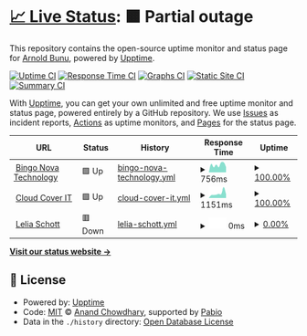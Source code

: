 # [📈 Live Status](https://arnold-bunu.github.io/bnt-uptime): <!--live status--> **🟧 Partial outage**

This repository contains the open-source uptime monitor and status page for [Arnold Bunu](https://arnold-bunu.github.io/bnt-uptime), powered by [Upptime](https://github.com/upptime/upptime).

[![Uptime CI](https://github.com/arnold-bunu/bnt-uptime/workflows/Uptime%20CI/badge.svg)](https://github.com/arnold-bunu/bnt-uptime/actions?query=workflow%3A%22Uptime+CI%22)
[![Response Time CI](https://github.com/arnold-bunu/bnt-uptime/workflows/Response%20Time%20CI/badge.svg)](https://github.com/arnold-bunu/bnt-uptime/actions?query=workflow%3A%22Response+Time+CI%22)
[![Graphs CI](https://github.com/arnold-bunu/bnt-uptime/workflows/Graphs%20CI/badge.svg)](https://github.com/arnold-bunu/bnt-uptime/actions?query=workflow%3A%22Graphs+CI%22)
[![Static Site CI](https://github.com/arnold-bunu/bnt-uptime/workflows/Static%20Site%20CI/badge.svg)](https://github.com/arnold-bunu/bnt-uptime/actions?query=workflow%3A%22Static+Site+CI%22)
[![Summary CI](https://github.com/arnold-bunu/bnt-uptime/workflows/Summary%20CI/badge.svg)](https://github.com/arnold-bunu/bnt-uptime/actions?query=workflow%3A%22Summary+CI%22)

With [Upptime](https://upptime.js.org), you can get your own unlimited and free uptime monitor and status page, powered entirely by a GitHub repository. We use [Issues](https://github.com/arnold-bunu/bnt-uptime/issues) as incident reports, [Actions](https://github.com/arnold-bunu/bnt-uptime/actions) as uptime monitors, and [Pages](https://arnold-bunu.github.io/bnt-uptime) for the status page.

<!--start: status pages-->
<!-- This summary is generated by Upptime (https://github.com/upptime/upptime) -->
<!-- Do not edit this manually, your changes will be overwritten -->
<!-- prettier-ignore -->
| URL | Status | History | Response Time | Uptime |
| --- | ------ | ------- | ------------- | ------ |
| <img alt="" src="https://icons.duckduckgo.com/ip3/www.bingonova.tech.ico" height="13"> [Bingo Nova Technology](https://www.bingonova.tech) | 🟩 Up | [bingo-nova-technology.yml](https://github.com/arnold-bunu/bnt-uptime/commits/HEAD/history/bingo-nova-technology.yml) | <details><summary><img alt="Response time graph" src="./graphs/bingo-nova-technology/response-time-week.png" height="20"> 756ms</summary><br><a href="https://arnold-bunu.github.io/bnt-uptime/history/bingo-nova-technology"><img alt="Response time 795" src="https://img.shields.io/endpoint?url=https%3A%2F%2Fraw.githubusercontent.com%2Farnold-bunu%2Fbnt-uptime%2FHEAD%2Fapi%2Fbingo-nova-technology%2Fresponse-time.json"></a><br><a href="https://arnold-bunu.github.io/bnt-uptime/history/bingo-nova-technology"><img alt="24-hour response time 540" src="https://img.shields.io/endpoint?url=https%3A%2F%2Fraw.githubusercontent.com%2Farnold-bunu%2Fbnt-uptime%2FHEAD%2Fapi%2Fbingo-nova-technology%2Fresponse-time-day.json"></a><br><a href="https://arnold-bunu.github.io/bnt-uptime/history/bingo-nova-technology"><img alt="7-day response time 756" src="https://img.shields.io/endpoint?url=https%3A%2F%2Fraw.githubusercontent.com%2Farnold-bunu%2Fbnt-uptime%2FHEAD%2Fapi%2Fbingo-nova-technology%2Fresponse-time-week.json"></a><br><a href="https://arnold-bunu.github.io/bnt-uptime/history/bingo-nova-technology"><img alt="30-day response time 795" src="https://img.shields.io/endpoint?url=https%3A%2F%2Fraw.githubusercontent.com%2Farnold-bunu%2Fbnt-uptime%2FHEAD%2Fapi%2Fbingo-nova-technology%2Fresponse-time-month.json"></a><br><a href="https://arnold-bunu.github.io/bnt-uptime/history/bingo-nova-technology"><img alt="1-year response time 795" src="https://img.shields.io/endpoint?url=https%3A%2F%2Fraw.githubusercontent.com%2Farnold-bunu%2Fbnt-uptime%2FHEAD%2Fapi%2Fbingo-nova-technology%2Fresponse-time-year.json"></a></details> | <details><summary><a href="https://arnold-bunu.github.io/bnt-uptime/history/bingo-nova-technology">100.00%</a></summary><a href="https://arnold-bunu.github.io/bnt-uptime/history/bingo-nova-technology"><img alt="All-time uptime 89.42%" src="https://img.shields.io/endpoint?url=https%3A%2F%2Fraw.githubusercontent.com%2Farnold-bunu%2Fbnt-uptime%2FHEAD%2Fapi%2Fbingo-nova-technology%2Fuptime.json"></a><br><a href="https://arnold-bunu.github.io/bnt-uptime/history/bingo-nova-technology"><img alt="24-hour uptime 100.00%" src="https://img.shields.io/endpoint?url=https%3A%2F%2Fraw.githubusercontent.com%2Farnold-bunu%2Fbnt-uptime%2FHEAD%2Fapi%2Fbingo-nova-technology%2Fuptime-day.json"></a><br><a href="https://arnold-bunu.github.io/bnt-uptime/history/bingo-nova-technology"><img alt="7-day uptime 100.00%" src="https://img.shields.io/endpoint?url=https%3A%2F%2Fraw.githubusercontent.com%2Farnold-bunu%2Fbnt-uptime%2FHEAD%2Fapi%2Fbingo-nova-technology%2Fuptime-week.json"></a><br><a href="https://arnold-bunu.github.io/bnt-uptime/history/bingo-nova-technology"><img alt="30-day uptime 89.42%" src="https://img.shields.io/endpoint?url=https%3A%2F%2Fraw.githubusercontent.com%2Farnold-bunu%2Fbnt-uptime%2FHEAD%2Fapi%2Fbingo-nova-technology%2Fuptime-month.json"></a><br><a href="https://arnold-bunu.github.io/bnt-uptime/history/bingo-nova-technology"><img alt="1-year uptime 89.42%" src="https://img.shields.io/endpoint?url=https%3A%2F%2Fraw.githubusercontent.com%2Farnold-bunu%2Fbnt-uptime%2FHEAD%2Fapi%2Fbingo-nova-technology%2Fuptime-year.json"></a></details>
| <img alt="" src="https://icons.duckduckgo.com/ip3/cloudcover.co.za.ico" height="13"> [Cloud Cover IT](https://cloudcover.co.za) | 🟩 Up | [cloud-cover-it.yml](https://github.com/arnold-bunu/bnt-uptime/commits/HEAD/history/cloud-cover-it.yml) | <details><summary><img alt="Response time graph" src="./graphs/cloud-cover-it/response-time-week.png" height="20"> 1151ms</summary><br><a href="https://arnold-bunu.github.io/bnt-uptime/history/cloud-cover-it"><img alt="Response time 1330" src="https://img.shields.io/endpoint?url=https%3A%2F%2Fraw.githubusercontent.com%2Farnold-bunu%2Fbnt-uptime%2FHEAD%2Fapi%2Fcloud-cover-it%2Fresponse-time.json"></a><br><a href="https://arnold-bunu.github.io/bnt-uptime/history/cloud-cover-it"><img alt="24-hour response time 949" src="https://img.shields.io/endpoint?url=https%3A%2F%2Fraw.githubusercontent.com%2Farnold-bunu%2Fbnt-uptime%2FHEAD%2Fapi%2Fcloud-cover-it%2Fresponse-time-day.json"></a><br><a href="https://arnold-bunu.github.io/bnt-uptime/history/cloud-cover-it"><img alt="7-day response time 1151" src="https://img.shields.io/endpoint?url=https%3A%2F%2Fraw.githubusercontent.com%2Farnold-bunu%2Fbnt-uptime%2FHEAD%2Fapi%2Fcloud-cover-it%2Fresponse-time-week.json"></a><br><a href="https://arnold-bunu.github.io/bnt-uptime/history/cloud-cover-it"><img alt="30-day response time 1330" src="https://img.shields.io/endpoint?url=https%3A%2F%2Fraw.githubusercontent.com%2Farnold-bunu%2Fbnt-uptime%2FHEAD%2Fapi%2Fcloud-cover-it%2Fresponse-time-month.json"></a><br><a href="https://arnold-bunu.github.io/bnt-uptime/history/cloud-cover-it"><img alt="1-year response time 1330" src="https://img.shields.io/endpoint?url=https%3A%2F%2Fraw.githubusercontent.com%2Farnold-bunu%2Fbnt-uptime%2FHEAD%2Fapi%2Fcloud-cover-it%2Fresponse-time-year.json"></a></details> | <details><summary><a href="https://arnold-bunu.github.io/bnt-uptime/history/cloud-cover-it">100.00%</a></summary><a href="https://arnold-bunu.github.io/bnt-uptime/history/cloud-cover-it"><img alt="All-time uptime 100.00%" src="https://img.shields.io/endpoint?url=https%3A%2F%2Fraw.githubusercontent.com%2Farnold-bunu%2Fbnt-uptime%2FHEAD%2Fapi%2Fcloud-cover-it%2Fuptime.json"></a><br><a href="https://arnold-bunu.github.io/bnt-uptime/history/cloud-cover-it"><img alt="24-hour uptime 100.00%" src="https://img.shields.io/endpoint?url=https%3A%2F%2Fraw.githubusercontent.com%2Farnold-bunu%2Fbnt-uptime%2FHEAD%2Fapi%2Fcloud-cover-it%2Fuptime-day.json"></a><br><a href="https://arnold-bunu.github.io/bnt-uptime/history/cloud-cover-it"><img alt="7-day uptime 100.00%" src="https://img.shields.io/endpoint?url=https%3A%2F%2Fraw.githubusercontent.com%2Farnold-bunu%2Fbnt-uptime%2FHEAD%2Fapi%2Fcloud-cover-it%2Fuptime-week.json"></a><br><a href="https://arnold-bunu.github.io/bnt-uptime/history/cloud-cover-it"><img alt="30-day uptime 100.00%" src="https://img.shields.io/endpoint?url=https%3A%2F%2Fraw.githubusercontent.com%2Farnold-bunu%2Fbnt-uptime%2FHEAD%2Fapi%2Fcloud-cover-it%2Fuptime-month.json"></a><br><a href="https://arnold-bunu.github.io/bnt-uptime/history/cloud-cover-it"><img alt="1-year uptime 100.00%" src="https://img.shields.io/endpoint?url=https%3A%2F%2Fraw.githubusercontent.com%2Farnold-bunu%2Fbnt-uptime%2FHEAD%2Fapi%2Fcloud-cover-it%2Fuptime-year.json"></a></details>
| <img alt="" src="https://icons.duckduckgo.com/ip3/www.leliaschott.com.ico" height="13"> [Lelia Schott](https://www.leliaschott.com) | 🟥 Down | [lelia-schott.yml](https://github.com/arnold-bunu/bnt-uptime/commits/HEAD/history/lelia-schott.yml) | <details><summary><img alt="Response time graph" src="./graphs/lelia-schott/response-time-week.png" height="20"> 0ms</summary><br><a href="https://arnold-bunu.github.io/bnt-uptime/history/lelia-schott"><img alt="Response time 0" src="https://img.shields.io/endpoint?url=https%3A%2F%2Fraw.githubusercontent.com%2Farnold-bunu%2Fbnt-uptime%2FHEAD%2Fapi%2Flelia-schott%2Fresponse-time.json"></a><br><a href="https://arnold-bunu.github.io/bnt-uptime/history/lelia-schott"><img alt="24-hour response time 0" src="https://img.shields.io/endpoint?url=https%3A%2F%2Fraw.githubusercontent.com%2Farnold-bunu%2Fbnt-uptime%2FHEAD%2Fapi%2Flelia-schott%2Fresponse-time-day.json"></a><br><a href="https://arnold-bunu.github.io/bnt-uptime/history/lelia-schott"><img alt="7-day response time 0" src="https://img.shields.io/endpoint?url=https%3A%2F%2Fraw.githubusercontent.com%2Farnold-bunu%2Fbnt-uptime%2FHEAD%2Fapi%2Flelia-schott%2Fresponse-time-week.json"></a><br><a href="https://arnold-bunu.github.io/bnt-uptime/history/lelia-schott"><img alt="30-day response time 0" src="https://img.shields.io/endpoint?url=https%3A%2F%2Fraw.githubusercontent.com%2Farnold-bunu%2Fbnt-uptime%2FHEAD%2Fapi%2Flelia-schott%2Fresponse-time-month.json"></a><br><a href="https://arnold-bunu.github.io/bnt-uptime/history/lelia-schott"><img alt="1-year response time 0" src="https://img.shields.io/endpoint?url=https%3A%2F%2Fraw.githubusercontent.com%2Farnold-bunu%2Fbnt-uptime%2FHEAD%2Fapi%2Flelia-schott%2Fresponse-time-year.json"></a></details> | <details><summary><a href="https://arnold-bunu.github.io/bnt-uptime/history/lelia-schott">0.00%</a></summary><a href="https://arnold-bunu.github.io/bnt-uptime/history/lelia-schott"><img alt="All-time uptime 0.00%" src="https://img.shields.io/endpoint?url=https%3A%2F%2Fraw.githubusercontent.com%2Farnold-bunu%2Fbnt-uptime%2FHEAD%2Fapi%2Flelia-schott%2Fuptime.json"></a><br><a href="https://arnold-bunu.github.io/bnt-uptime/history/lelia-schott"><img alt="24-hour uptime 0.00%" src="https://img.shields.io/endpoint?url=https%3A%2F%2Fraw.githubusercontent.com%2Farnold-bunu%2Fbnt-uptime%2FHEAD%2Fapi%2Flelia-schott%2Fuptime-day.json"></a><br><a href="https://arnold-bunu.github.io/bnt-uptime/history/lelia-schott"><img alt="7-day uptime 0.00%" src="https://img.shields.io/endpoint?url=https%3A%2F%2Fraw.githubusercontent.com%2Farnold-bunu%2Fbnt-uptime%2FHEAD%2Fapi%2Flelia-schott%2Fuptime-week.json"></a><br><a href="https://arnold-bunu.github.io/bnt-uptime/history/lelia-schott"><img alt="30-day uptime 0.00%" src="https://img.shields.io/endpoint?url=https%3A%2F%2Fraw.githubusercontent.com%2Farnold-bunu%2Fbnt-uptime%2FHEAD%2Fapi%2Flelia-schott%2Fuptime-month.json"></a><br><a href="https://arnold-bunu.github.io/bnt-uptime/history/lelia-schott"><img alt="1-year uptime 0.00%" src="https://img.shields.io/endpoint?url=https%3A%2F%2Fraw.githubusercontent.com%2Farnold-bunu%2Fbnt-uptime%2FHEAD%2Fapi%2Flelia-schott%2Fuptime-year.json"></a></details>

<!--end: status pages-->

[**Visit our status website →**](https://arnold-bunu.github.io/bnt-uptime)

## 📄 License

- Powered by: [Upptime](https://github.com/upptime/upptime)
- Code: [MIT](./LICENSE) © [Anand Chowdhary](https://anandchowdhary.com), supported by [Pabio](https://pabio.com)
- Data in the `./history` directory: [Open Database License](https://opendatacommons.org/licenses/odbl/1-0/)
